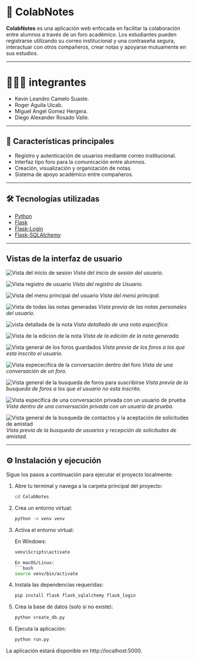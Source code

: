 # 📘 ColabNotes

**ColabNotes** es una aplicación web enfocada en facilitar la colaboración entre alumnos a través de un foro académico. Los estudiantes pueden registrarse utilizando su correo institucional y una contraseña segura, interactuar con otros compañeros, crear notas y apoyarse mutuamente en sus estudios.

---

# 🧑‍🤝‍🧑 integrantes

- Kevin Leandro Camelo Suaste.
- Roger Aguila Uicab.
- Miguel Angel Gomez Hergera.
- Diego Alexander Rosado Valle.
---

## 🚀 Características principales

- Registro y autenticación de usuarios mediante correo institucional.
- Interfaz tipo foro para la comunicación entre alumnos.
- Creación, visualización y organización de notas.
- Sistema de apoyo académico entre compañeros.

---

## 🛠️ Tecnologías utilizadas

- [Python](https://www.python.org/)
- [Flask](https://flask.palletsprojects.com/)
- [Flask-Login](https://flask-login.readthedocs.io/)
- [Flask-SQLAlchemy](https://flask-sqlalchemy.palletsprojects.com/)

---

 ## Vistas de la interfaz de usuario

![Vista del inicio de sesion](imagenes/inicioDeSesion.jpg)
 *Vista del inicio de sesión del usuario.*
 
![Vista registro de usuario](imagenes/RegistroUsario.jpg)
 *Vista del registro de Usuario.*
 
![Vista del menu principal del usuario](imagenes/VistaPrincipal.jpg)
*Vista del menú principal.* 

![Vista de todas las notas generadas](imagenes/PrimeraVistaDeNotas.jpg)
*Vista previa de las notas personales del usuario.* 

![vista detallada de la nota](imagenes/VistaDetalladaDeLaNota.jpg)
*Vista detallada de una nota especifica.* 

![Vista de la edicion de la nota](imagenes/EdicionDeLaNota.jpg)
*Vista de la edición de la nota generada.* 

![Vista general de los foros guardados](imagenes/VistaForos.jpg)
*Vista previa de los foros a los que esta inscrito el usuario.* 

![Vista espececifica de la conversación dentro del foro](imagenes/VistaDentroForo.jpg)
*Vista de una conversación de un foro.* 

![Vista general de la busqueda de foros para suscribirse](imagenes/VistaBuscarForos.jpg)
*Vista previa de la busqueda de foros a los que el usuario no esta inscrito.* 

![Vista especifica de una conversación privada con un usuario de prueba](imagenes/VistaChatPrivado.jpg)
*Vista dentro de una conversación privada con un usuario de prueba.* 

![Vista general de la busqueda de contactos y la aceptación de solicitudes de amistad](imagenes/VistaBuscarYAceptarContactos.jpg)
*Vista previa de la busqueda de usuarios y recepción de solicitudes de amistad.* 

---

## ⚙️ Instalación y ejecución

Sigue los pasos a continuación para ejecutar el proyecto localmente:

1. Abre tu terminal y navega a la carpeta principal del proyecto:
   ```bash
   cd ColabNotes

2. Crea un entorno virtual:
    ```bash
    python -m venv venv

3. Activa el entorno virtual:

    En Windows:
    ```bash
    venv\Scripts\activate

    En macOS/Linux:
    ```bash
    source venv/bin/activate

4. Instala las dependencias requeridas:

    ```bash
    pip install flask flask_sqlalchemy flask_login

5. Crea la base de datos (solo si no existe):

    ```bash
    python create_db.py

7. Ejecuta la aplicación:

    ```bash
    python run.py

    
La aplicación estará disponible en http://localhost:5000.
